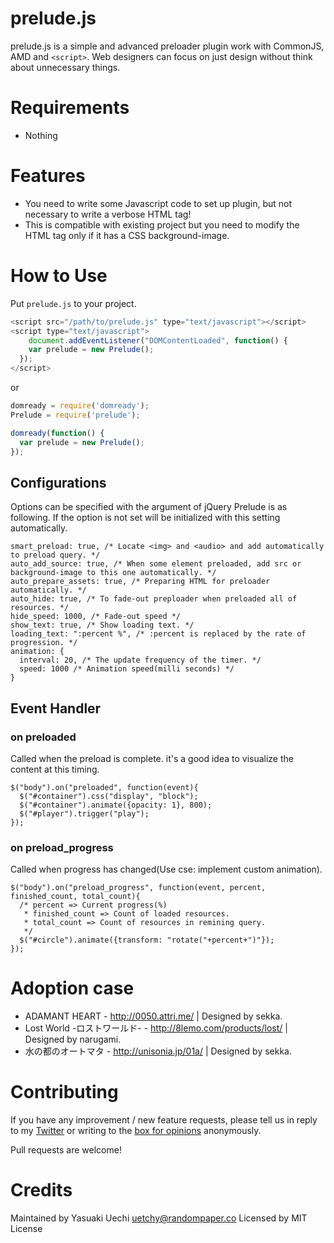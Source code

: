 # prelude.js

prelude.js is a simple and advanced preloader plugin work with CommonJS, AMD and `<script>`.
Web designers can focus on just design without think about unnecessary things.

# Requirements

* Nothing

# Features

* You need to write some Javascript code to set up plugin, but not necessary to write a verbose HTML tag!
* This is compatible with existing project but you need to modify the HTML tag only if it has a CSS background-image.

# How to Use

Put `prelude.js` to your project.

```js
<script src="/path/to/prelude.js" type="text/javascript"></script>
<script type="text/javascript">
	document.addEventListener("DOMContentLoaded", function() {
    var prelude = new Prelude();
  });
</script>
```

or

```js
domready = require('domready');
Prelude = require('prelude');

domready(function() {
  var prelude = new Prelude();
});
```

## Configurations

Options can be specified with the argument of jQuery Prelude is as following.
If the option is not set will be initialized with this setting automatically.

    smart_preload: true, /* Locate <img> and <audio> and add automatically to preload query. */
    auto_add_source: true, /* When some element preloaded, add src or background-image to this one automatically. */
    auto_prepare_assets: true, /* Preparing HTML for preloader automatically. */
    auto_hide: true, /* To fade-out preploader when preloaded all of resources. */
    hide_speed: 1000, /* Fade-out speed */
    show_text: true, /* Show loading text. */
    loading_text: ":percent %", /* :percent is replaced by the rate of progression. */
    animation: {
      interval: 20, /* The update frequency of the timer. */
      speed: 1000 /* Animation speed(milli seconds) */
    }

## Event Handler

### on preloaded

Called when the preload is complete. it's a good idea to visualize the content at this timing.

	$("body").on("preloaded", function(event){
      $("#container").css("display", "block");
      $("#container").animate({opacity: 1}, 800);
      $("#player").trigger("play");
    });

### on preload_progress

Called when progress has changed(Use cse: implement custom animation).

	$("body").on("preload_progress", function(event, percent, finished_count, total_count){
	  /* percent => Current progress(%)
	   * finished_count => Count of loaded resources.
	   * total_count => Count of resources in remining query.
	   */
	  $("#circle").animate({transform: "rotate("+percent+")"});
	});

# Adoption case

* ADAMANT HEART - <http://0050.attri.me/> | Designed by sekka.
* Lost World -ロストワールド- - http://8lemo.com/products/lost/ | Designed by narugami.
* 水の都のオートマタ - <http://unisonia.jp/01a/> | Designed by sekka.

# Contributing

If you have any improvement / new feature requests, please tell us in reply to my [Twitter](http://twitter.com/o_ame) or writing to the [box for opinions](http://tracht.ameapp.com/w/5) anonymously.

Pull requests are welcome!

# Credits

Maintained by Yasuaki Uechi <uetchy@randompaper.co>
Licensed by MIT License
